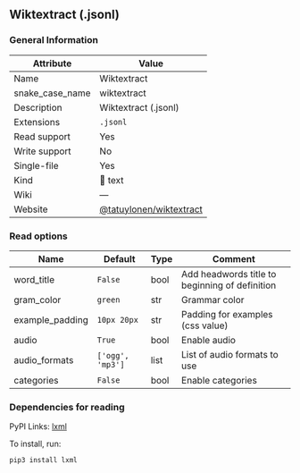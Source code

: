 ## Wiktextract (.jsonl)

### General Information

| Attribute       | Value                                                                |
| --------------- | -------------------------------------------------------------------- |
| Name            | Wiktextract                                                          |
| snake_case_name | wiktextract                                                          |
| Description     | Wiktextract (.jsonl)                                                 |
| Extensions      | `.jsonl`                                                             |
| Read support    | Yes                                                                  |
| Write support   | No                                                                   |
| Single-file     | Yes                                                                  |
| Kind            | 📝 text                                                               |
| Wiki            | ―                                                                    |
| Website         | [@tatuylonen/wiktextract](https://github.com/tatuylonen/wiktextract) |

### Read options

| Name            | Default          | Type | Comment                                        |
| --------------- | ---------------- | ---- | ---------------------------------------------- |
| word_title      | `False`          | bool | Add headwords title to beginning of definition |
| gram_color      | `green`          | str  | Grammar color                                  |
| example_padding | `10px 20px`      | str  | Padding for examples (css value)               |
| audio           | `True`           | bool | Enable audio                                   |
| audio_formats   | `['ogg', 'mp3']` | list | List of audio formats to use                   |
| categories      | `False`          | bool | Enable categories                              |

### Dependencies for reading

PyPI Links: [lxml](https://pypi.org/project/lxml)

To install, run:

```sh
pip3 install lxml
```
